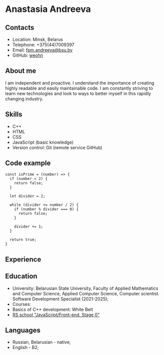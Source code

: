 # Anastasia Andreeva

## Contacts
* Location: Minsk, Belarus
* Telephone: +375(44)7009397
* Email: fpm.andreeva@bsu.by
* GitHub: [weohn](https://github.com/weohn)

## About me
I am independent and proactive. I understand the importance of creating highly readable and easily maintainable code. I am constantly striving to learn new
technologies and look to ways to better myself in this rapidly changing industry.

## Skills
* C++
* HTML
* CSS 
* JavaScript (basic knowledge)
* Version control: Git (remote service GitHub)

## Code example
```
const isPrime = (number) => {
  if (number < 2) {
    return false;
  }

  let divider = 2;

  while (divider <= number / 2) {
    if (number % divider === 0) {
      return false;
    }

    divider += 1;
  }

  return true;
}
```

## Experience

## Education
* University: Belarusian State University, Faculty of Applied Mathematics and Computer Science, Applied Computer Science, Computer scientist. Software Development Specialist (2021-2025);
* Courses:
* Basics of C++ development: White Belt
* [RS school "JavaScript/Front-end. Stage 0"](https://github.com/rolling-scopes-school/tasks/tree/master/stage0)

## Languages
* Russian, Belarusian - native;
* English - B2;